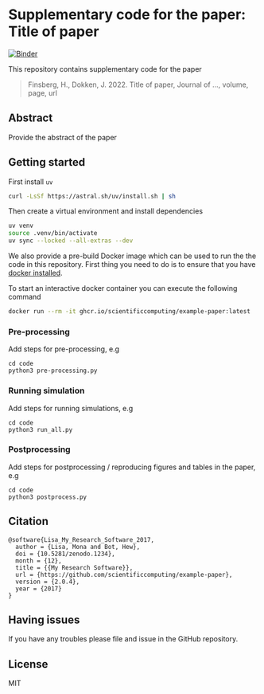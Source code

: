 # Supplementary code for the paper: Title of paper
[![Binder](https://mybinder.org/badge_logo.svg)](https://mybinder.org/v2/gh/scientificcomputing/example-paper/HEAD)

This repository contains supplementary code for the paper
> Finsberg, H., Dokken, J. 2022.
> Title of paper, Journal of ..., volume, page, url


## Abstract
Provide the abstract of the paper

## Getting started

First install `uv`
```bash
curl -LsSf https://astral.sh/uv/install.sh | sh
```
Then create a virtual environment and install dependencies

```bash
uv venv
source .venv/bin/activate
uv sync --locked --all-extras --dev
```

We also provide a pre-build Docker image which can be used to run the the code in this repository. First thing you need to do is to ensure that you have [docker installed](https://docs.docker.com/get-docker/).

To start an interactive docker container you can execute the following command

```bash
docker run --rm -it ghcr.io/scientificcomputing/example-paper:latest
```

### Pre-processing
Add steps for pre-processing, e.g

```
cd code
python3 pre-processing.py
```

### Running simulation
Add steps for running simulations, e.g

```
cd code
python3 run_all.py
```


### Postprocessing
Add steps for postprocessing / reproducing figures and tables in the paper, e.g

```
cd code
python3 postprocess.py
```

## Citation

```
@software{Lisa_My_Research_Software_2017,
  author = {Lisa, Mona and Bot, Hew},
  doi = {10.5281/zenodo.1234},
  month = {12},
  title = {{My Research Software}},
  url = {https://github.com/scientificcomputing/example-paper},
  version = {2.0.4},
  year = {2017}
}
```


## Having issues
If you have any troubles please file and issue in the GitHub repository.

## License
MIT
